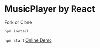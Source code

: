 # MusicPlayer by React

Fork or Clone

`
npm install
`

`
npm start
`
[Online Demo](https://hujienan.github.io/musicPlayer)
